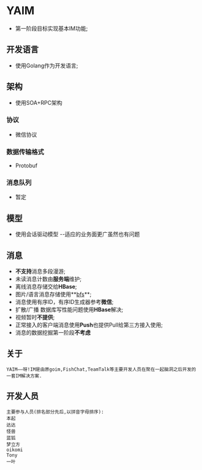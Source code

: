 # YAIM


* 第一阶段目标实现基本IM功能;

## 开发语言

* 使用Golang作为开发语言;

## 架构

* 使用SOA+RPC架构

### 协议

* 微信协议

### 数据传输格式

* Protobuf

### 消息队列

* 暂定

## 模型

* 使用会话驱动模型 --适应的业务面更广虽然也有问题

## 消息

* **不支持**消息多段漫游;
* 未读消息计数由**服务端**维护;
* 离线消息存储交给**HBase**;
* 图片/语言消息存储使用**[bfs](https://github.com/Terry-Mao/bfs/)**;
* 消息使用有序ID，有序ID生成器参考**微信**;
* 扩散/广播 数据库写性能问题使用**HBase**解决;
* 视频暂时**不提供**;
* 正常接入的客户端消息使用**Push**也提供Pull给第三方接入使用;
* 消息的数据挖掘第一阶段**不考虑**

## 关于

	YAIM——呀!IM是由原goim,FishChat,TeamTalk等主要开发人员在聚在一起脑洞之后开发的一套IM解决方案.
	
## 开发人员

	主要参与人员(排名部分先后,以拼音字母排序):
	本起
	达达
	怪兽
	蓝狐
	梦立方
	oikomi
	Tony
	一叶
